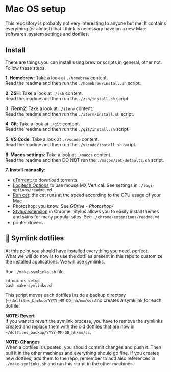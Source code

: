 # Mac OS setup

This repository is probably not very interesting to anyone but me.
It contains everything (or almost) that I think is necessary have on a new Mac: softwares, system settings and dotfiles.

## Install

There are things you can install using brew or scripts in general, other not.
Follow these steps.

**1. Homebrew**: Take a look at `./homebrew` content.\
Read the readme and then run the `./homebrew/install.sh` script.

**2. ZSH**: Take a look at `./zsh` content.\
Read the readme and then run the `./zsh/install.sh` script.

**3. iTerm2**: Take a look at `./iterm` content.\
Read the readme and then run the `./iterm/install.sh` script.

**4. Git**: Take a look at `./git` content.\
Read the readme and then run the `./git/install.sh` script.

**5. VS Code**: Take a look at `./vscode` content.\
Read the readme and then run the `./vscode/install.sh` script.

**6. Macos settings**: Take a look at `./macos` content.\
Read the readme and then DO NOT run the `./macos/set-defaults.sh` script.

**7. Install manually**:

- [uTorrent](https://www.utorrent.com/intl/it/downloads/mac): to download torrents
- [Logitech Options](https://www.logitech.com/it-it/product/options) to use mouse MX Vertical. See settings in `./logi-options/readme.md`
- [Run cat](https://apps.apple.com/us/app/runcat/id1429033973?mt=12): the cat runs at the speed according to the CPU usage of your Mac
- Photoshop: you know. See _GDrive - Photoshop/_
- [Stylus extension](https://chrome.google.com/webstore/detail/stylus/clngdbkpkpeebahjckkjfobafhncgmne?hl=en) in Chrome: Stylus allows you to easily install themes and skins for many popular sites. See `./chrome/extensions/readme.md`
- printer drivers

## 🧲 Symlink dotfiles

At this point you should have installed everything you need, perfect.\
What we will do now is to use the dotfiles present in this repo to customize the installed applications. We will use symlinks.

Run `./make-symlinks.sh` file:

```shell
cd mac-os-setup
bash make-symlinks.sh
```

This script moves each dotfiles inside a backup directory (`~/dotfiles_backup/YYYY-MM-DD_hh/mm/ss`) and creates a symklink for each dotfile.

**NOTE: Revert**\
If you want to revert the symlink process, you have to remove the symlinks created and replace them with the old dotfiles that are now in `~/dotfiles_backup/YYYY-MM-DD_hh/mm/ss`.

**NOTE: Changes**\
When a dotfiles is updated, you should commit changes and push it. Then pull it in the other machines and everything should go fine.
If you creates new dotfiles, add them to the repo, remember to add also references in `./make-symlinks.sh` and run this script in the other machines.
